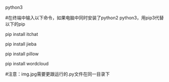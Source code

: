 python3

#在终端中输入以下命令，如果电脑中同时安装了python2 python3，用pip3代替以下的pip

pip install itchat

pip install jieba

pip install pillow

pip install wordcloud


#注意：img.jpg需要更跟运行的.py文件在同一目录下

